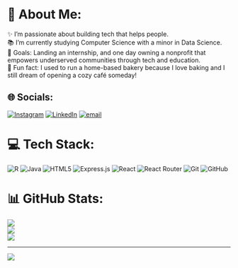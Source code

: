 # 💫 About Me:
✨ I’m passionate about building tech that helps people.<br>📚 I’m currently studying Computer Science with a minor in Data Science.<br>🎯 Goals: Landing an internship, and one day owning a nonprofit that empowers underserved communities through tech and education.<br>🎲 Fun fact: I used to run a home-based bakery because I love baking and I still dream of opening a cozy café someday!


## 🌐 Socials:
[![Instagram](https://img.shields.io/badge/Instagram-%23E4405F.svg?logo=Instagram&logoColor=white)](https://instagram.com/mahnooriftikharrr) [![LinkedIn](https://img.shields.io/badge/LinkedIn-%230077B5.svg?logo=linkedin&logoColor=white)](https://linkedin.com/in/mahnooriftikharrr) [![email](https://img.shields.io/badge/Email-D14836?logo=gmail&logoColor=white)](mailto:mahnooriftikharrr@gmail.com) 

# 💻 Tech Stack:
![R](https://img.shields.io/badge/r-%23276DC3.svg?style=for-the-badge&logo=r&logoColor=white) ![Java](https://img.shields.io/badge/java-%23ED8B00.svg?style=for-the-badge&logo=openjdk&logoColor=white) ![HTML5](https://img.shields.io/badge/html5-%23E34F26.svg?style=for-the-badge&logo=html5&logoColor=white) ![Express.js](https://img.shields.io/badge/express.js-%23404d59.svg?style=for-the-badge&logo=express&logoColor=%2361DAFB) ![React](https://img.shields.io/badge/react-%2320232a.svg?style=for-the-badge&logo=react&logoColor=%2361DAFB) ![React Router](https://img.shields.io/badge/React_Router-CA4245?style=for-the-badge&logo=react-router&logoColor=white) ![Git](https://img.shields.io/badge/git-%23F05033.svg?style=for-the-badge&logo=git&logoColor=white) ![GitHub](https://img.shields.io/badge/github-%23121011.svg?style=for-the-badge&logo=github&logoColor=white)
# 📊 GitHub Stats:
![](https://github-readme-stats.vercel.app/api?username=mahnooriftikharrr&theme=dracula&hide_border=false&include_all_commits=true&count_private=false)<br/>
![](https://nirzak-streak-stats.vercel.app/?user=mahnooriftikharrr&theme=dracula&hide_border=false)<br/>
![](https://github-readme-stats.vercel.app/api/top-langs/?username=mahnooriftikharrr&theme=dracula&hide_border=false&include_all_commits=true&count_private=false&layout=compact)

---
[![](https://visitcount.itsvg.in/api?id=mahnooriftikharrr&icon=0&color=0)](https://visitcount.itsvg.in)

<!-- Proudly created with GPRM ( https://gprm.itsvg.in ) -->
